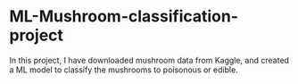 # ML-Mushroom-classification-project
In this project, I have downloaded mushroom data from Kaggle, and created a ML model to classify the mushrooms to poisonous or edible.

